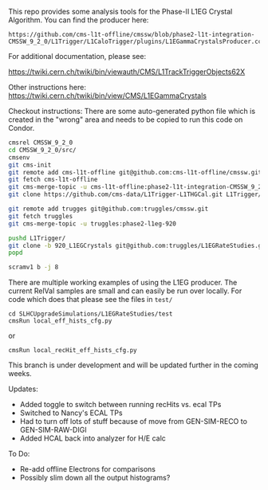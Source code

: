 This repo provides some analysis tools for the Phase-II L1EG Crystal Algorithm.  You can find the producer here:
```
https://github.com/cms-l1t-offline/cmssw/blob/phase2-l1t-integration-CMSSW_9_2_0/L1Trigger/L1CaloTrigger/plugins/L1EGammaCrystalsProducer.cc
```

For additional documentation, please see:

https://twiki.cern.ch/twiki/bin/viewauth/CMS/L1TrackTriggerObjects62X

Other instructions here: https://twiki.cern.ch/twiki/bin/view/CMS/L1EGammaCrystals

Checkout instructions:
There are some auto-generated python file which is created in the "wrong" area and needs to be copied to run this code on Condor.

```bash
cmsrel CMSSW_9_2_0
cd CMSSW_9_2_0/src/
cmsenv
git cms-init
git remote add cms-l1t-offline git@github.com:cms-l1t-offline/cmssw.git
git fetch cms-l1t-offline
git cms-merge-topic -u cms-l1t-offline:phase2-l1t-integration-CMSSW_9_2_0
git clone https://github.com/cms-data/L1Trigger-L1THGCal.git L1Trigger/L1THGCal/data

git remote add trugges git@github.com:truggles/cmssw.git
git fetch truggles
git cms-merge-topic -u truggles:phase2-l1eg-920

pushd L1Trigger/
git clone -b 920_L1EGCrystals git@github.com:truggles/L1EGRateStudies.git L1EGRateStudies
popd

scramv1 b -j 8

```




There are multiple working examples of using the L1EG producer. The current RelVal samples are small and can easily be run over locally.  For code which does that please see the files in `test/`

```
cd SLHCUpgradeSimulations/L1EGRateStudies/test
cmsRun local_eff_hists_cfg.py
```

or
```
cmsRun local_recHit_eff_hists_cfg.py 
```

This branch is under development and will be updated further in the coming weeks.

Updates:
   * Added toggle to switch between running recHits vs. ecal TPs
   * Switched to Nancy's ECAL TPs
   * Had to turn off lots of stuff because of move from GEN-SIM-RECO to GEN-SIM-RAW-DIGI
   * Added HCAL back into analyzer for H/E calc

To Do:
   * Re-add offline Electrons for comparisons
   * Possibly slim down all the output histograms?

